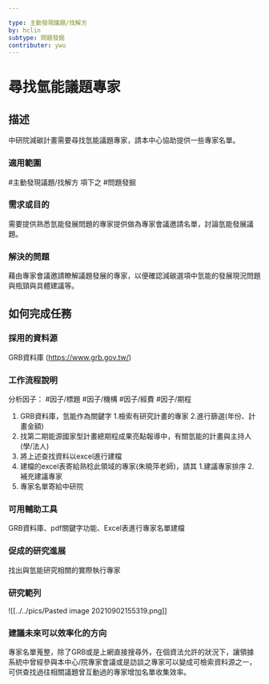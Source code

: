 ```yaml
---

type: 主動發現議題/找解方
by: hclin
subtype: 問題發掘
contributer: ywu
---
```


# 尋找氫能議題專家

## 描述
中研院減碳計畫需要尋找氫能議題專家，請本中心協助提供一些專家名單。

### 適用範圍
#主動發現議題/找解方 項下之 #問題發掘

### 需求或目的
需要提供熟悉氫能發展問題的專家提供做為專家會議邀請名單，討論氫能發展議題。

### 解決的問題
藉由專家會議邀請瞭解議題發展的專家，以便確認減碳選項中氫能的發展現況問題與瓶頸與具體建議等。

## 如何完成任務
### 採用的資料源
GRB資料庫 (https://www.grb.gov.tw/)

### 工作流程說明
分析因子： #因子/標題 #因子/機構 #因子/經費  #因子/期程 

1.	GRB資料庫，氫能作為關鍵字
		1.檢索有研究計畫的專家
		2.進行篩選(年份、計畫金額)
1.	找第二期能源國家型計畫總期程成果亮點報導中，有關氫能的計畫與主持人(學/法人)
2.	將上述查找資料以excel進行建檔
3.	建檔的excel表寄給熟稔此領域的專家(朱曉萍老師)，請其
		1.建議專家排序
		2.補充建議專家
1.	專家名單寄給中研院

### 可用輔助工具
GRB資料庫、pdf關鍵字功能、Excel表進行專家名單建檔

### 促成的研究進展
找出與氫能研究相關的實際執行專家

### 研究範列
![[../../pics/Pasted image 20210902155319.png]]


### 建議未來可以效率化的方向
專家名單蒐整，除了GRB或是上網直接搜尋外，在個資法允許的狀況下，讓領據系統中曾經參與本中心/院專家會議或是訪談之專家可以變成可檢索資料源之一，可供查找過往相關議題曾互動過的專家增加名單收集效率。

